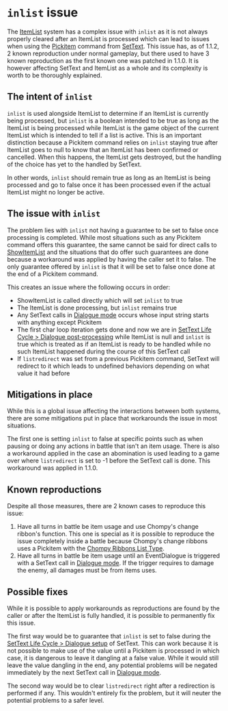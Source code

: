 # `inlist` issue

The [ItemList](ItemList.md) system has a complex issue with `inlist` as it is not always properly cleared after an ItemList is processed which can lead to issues when using the [Pickitem](../SetText/Individual%20commands/Pickitem.md) command from [SetText](../SetText/SetText.md). This issue has, as of 1.1.2, 2 known reproduction under normal gameplay, but there used to have 3 known reproduction as the first known one was patched in 1.1.0. It is however affecting SetText and ItemList as a whole and its complexity is worth to be thoroughly explained.

## The intent of `inlist`

`inlist` is used alongside ItemList to determine if an ItemList is currently being processed, but `inlist` is a boolean intended to be true as long as the ItemList is being processed while ItemList is the game object of the current ItemList which is intended to tell if a list is active. This is an important distinction because a Pickitem command relies on `inlist` staying true after ItemList goes to null to know that an ItemList has been confirmed or cancelled. When this happens, the ItemList gets destroyed, but the handling of the choice has yet to the handled by SetText.

In other words, `inlist` should remain true as long as an ItemList is being processed and go to false once it has been processed even if the actual ItemList might no longer be active.

## The issue with `inlist`

The problem lies with `inlist` not having a guarantee to be set to false once processing is completed. While most situations such as any Pickitem command offers this guarantee, the same cannot be said for direct calls to [ShowItemList](ShowItemList.md) and the situations that do offer such guarantees are done because a workaround was applied by having the caller set it to false. The only guarantee offered by `inlist` is that it will be set to false once done at the end of a Pickitem command.

This creates an issue where the following occurs in order:

* ShowItemList is called directly which will set `inlist` to true
* The ItemList is done processing, but `inlist` remains true
* Any SetText calls in [Dialogue mode](../SetText/Dialogue%20mode.md) occurs whose input string starts with anything except Pickitem
* The first char loop iteration gets done and now we are in [SetText Life Cycle > Dialogue post-processing](../SetText/Life%20Cycle.md#dialogue-post-processing) while ItemList is null and `inlist` is true which is treated as if an ItemList is ready to be handled while no such ItemList happened during the course of this SetText call
* If `listredirect` was set from a previous Pickitem command, SetText will redirect to it which leads to undefined behaviors depending on what value it had before

## Mitigations in place

While this is a global issue affecting the interactions between both systems, there are some mitigations put in place that workarounds the issue in most situations.

The first one is setting `inlist` to false at specific points such as when pausing or doing any actions in battle that isn't an item usage. There is also a workaround applied in the case an abomination is used leading to a game over where `listredirect` is set to -1 before the SetText call is done. This workaround was applied in 1.1.0.

## Known reproductions

Despite all those measures, there are 2 known cases to reproduce this issue:

1. Have all turns in battle be item usage and use Chompy's change ribbon's function. This one is special as it is possible to reproduce the issue completely inside a battle because Chompy's change ribbons uses a Pickitem with the [Chompy Ribbons List Type](List%20Types%20Group%20Details/Chompy%20Ribbons%20List%20Type.md).
1. Have all turns in battle be item usage until an EventDialogue is triggered with a SetText call in [Dialogue mode](../SetText/Dialogue%20mode.md). If the trigger requires to damage the enemy, all damages must be from items uses.

## Possible fixes

While it is possible to apply workarounds as reproductions are found by the caller or after the ItemList is fully handled, it is possible to permanently fix this issue.

The first way would be to guarantee that `inlist` is set to false during the [SetText Life Cycle > Dialogue setup](../SetText/Life%20Cycle.md#dialogue-setup) of SetText. This can work because it is not possible to make use of the value until a Pickitem is processed in which case, it is dangerous to leave it dangling at a false value. While it would still leave the value dangling in the end, any potential problems will be negated immediately by the next SetText call in [Dialogue mode](../SetText/Dialogue%20mode.md).

The second way would be to clear `listredirect` right after a redirection is performed if any. This wouldn't entirely fix the problem, but it will neuter the potential problems to a safer level.
